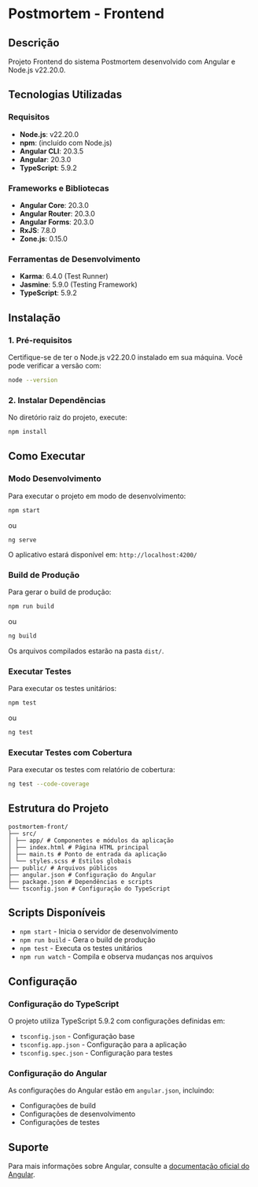 # Postmortem - Frontend

## Descrição

Projeto Frontend do sistema Postmortem desenvolvido com Angular e Node.js v22.20.0.

## Tecnologias Utilizadas

### Requisitos

- **Node.js**: v22.20.0
- **npm**: (incluído com Node.js)
- **Angular CLI**: 20.3.5
- **Angular**: 20.3.0
- **TypeScript**: 5.9.2

### Frameworks e Bibliotecas

- **Angular Core**: 20.3.0
- **Angular Router**: 20.3.0
- **Angular Forms**: 20.3.0
- **RxJS**: 7.8.0
- **Zone.js**: 0.15.0

### Ferramentas de Desenvolvimento

- **Karma**: 6.4.0 (Test Runner)
- **Jasmine**: 5.9.0 (Testing Framework)
- **TypeScript**: 5.9.2

## Instalação

### 1. Pré-requisitos

Certifique-se de ter o Node.js v22.20.0 instalado em sua máquina. Você pode verificar a versão com:

```bash 
node --version
```

### 2. Instalar Dependências

No diretório raiz do projeto, execute:

```bash 
npm install
```

## Como Executar

### Modo Desenvolvimento

Para executar o projeto em modo de desenvolvimento:
```bash 
npm start
```
ou

```shell
ng serve
```

O aplicativo estará disponível em: `http://localhost:4200/`

### Build de Produção

Para gerar o build de produção:
```bash 
npm run build
```
ou
```bash 
ng build
```
Os arquivos compilados estarão na pasta `dist/`.

### Executar Testes

Para executar os testes unitários:
```bash 
npm test
```
ou
```bash 
ng test
```

### Executar Testes com Cobertura

Para executar os testes com relatório de cobertura:
```bash 
ng test --code-coverage
```
## Estrutura do Projeto

```
postmortem-front/ 
├── src/ 
│ ├── app/ # Componentes e módulos da aplicação 
│ ├── index.html # Página HTML principal 
│ ├── main.ts # Ponto de entrada da aplicação 
│ └── styles.scss # Estilos globais 
├── public/ # Arquivos públicos 
├── angular.json # Configuração do Angular 
├── package.json # Dependências e scripts 
└── tsconfig.json # Configuração do TypeScript
```


## Scripts Disponíveis

- `npm start` - Inicia o servidor de desenvolvimento
- `npm run build` - Gera o build de produção
- `npm test` - Executa os testes unitários
- `npm run watch` - Compila e observa mudanças nos arquivos

## Configuração

### Configuração do TypeScript

O projeto utiliza TypeScript 5.9.2 com configurações definidas em:
- `tsconfig.json` - Configuração base
- `tsconfig.app.json` - Configuração para a aplicação
- `tsconfig.spec.json` - Configuração para testes

### Configuração do Angular

As configurações do Angular estão em `angular.json`, incluindo:
- Configurações de build
- Configurações de desenvolvimento
- Configurações de testes

## Suporte

Para mais informações sobre Angular, consulte a [documentação oficial do Angular](https://angular.dev).

